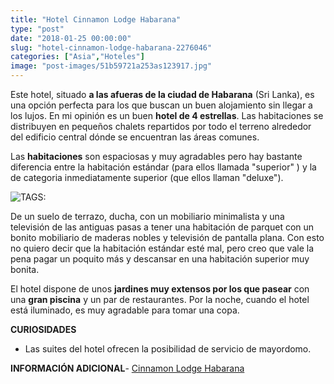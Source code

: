 ```yaml
---
title: "Hotel Cinnamon Lodge Habarana"
type: "post"
date: "2018-01-25 00:00:00"
slug: "hotel-cinnamon-lodge-habarana-2276046"
categories: ["Asia","Hoteles"]
image: "post-images/51b59721a253as123917.jpg"
---
```


Este hotel, situado **a las afueras de la ciudad de Habarana** (Sri Lanka), es una opción perfecta para los que buscan un buen alojamiento sin llegar a los lujos. En mi opinión es un buen **hotel de 4 estrellas**. Las habitaciones se distribuyen en pequeños chalets repartidos por todo el terreno alrededor del edificio central dónde se encuentran las áreas comunes.  
  
Las **habitaciones** son espaciosas y muy agradables pero hay bastante diferencia entre la habitación estándar (para ellos llamada "superior" ) y la de categoria inmediatamente superior (que ellos llaman "deluxe").  
  
![ TAGS:](post-images/51b59721a253as123917.jpg "habitación deluxe by missviajes")  
  
De un suelo de terrazo, ducha, con un mobiliario minimalista y una televisión de las antiguas pasas a tener una habitación de parquet con un bonito mobiliario de maderas nobles y televisión de pantalla plana. Con esto no quiero decir que la habitación estándar esté mal, pero creo que vale la pena pagar un poquito más y descansar en una habitación superior muy bonita.  
  
El hotel dispone de unos **jardines muy extensos por los que pasear** con una **gran piscina** y un par de restaurantes. Por la noche, cuando el hotel está iluminado, es muy agradable para tomar una copa.  
  
**CURIOSIDADES**

- Las suites del hotel ofrecen la posibilidad de servicio de mayordomo.

**INFORMACIÓN ADICIONAL**- [Cinnamon Lodge Habarana](http://www.booking.com/hotel/lk/cinnamon-lodge-habarana.html?aid=1294466&no_rooms=1&group_adults=1)